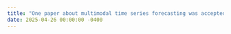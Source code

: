 ```yaml
---
title: "One paper about multimodal time series forecasting was accepted by ICML 2025."
date: 2025-04-26 00:00:00 -0400
---
```

